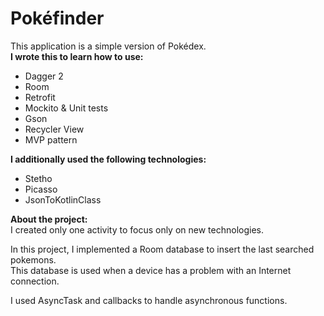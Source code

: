 # Pokéfinder

This application is a simple version of Pokédex.<br/>
**I wrote this to learn how to use:**
- Dagger 2
- Room
- Retrofit
- Mockito & Unit tests
- Gson
- Recycler View
- MVP pattern

**I additionally used the following technologies:**
- Stetho
- Picasso
- JsonToKotlinClass

**About the project:**<br/>
I created only one activity to focus only on new technologies.

In this project, I implemented a Room database to insert the last searched pokemons.<br/>
This database is used when a device has a problem with an Internet connection.

I used AsyncTask and callbacks to handle asynchronous functions.
